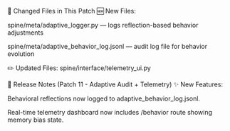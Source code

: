 


📝 Changed Files in This Patch
🆕 New Files:

spine/meta/adaptive_logger.py — logs reflection-based behavior adjustments

spine/meta/adaptive_behavior_log.jsonl — audit log file for behavior evolution

✏️ Updated Files:
spine/interface/telemetry_ui.py

🧾 Release Notes (Patch 11 - Adaptive Audit + Telemetry)
✨ New Features:

Behavioral reflections now logged to adaptive_behavior_log.jsonl.

Real-time telemetry dashboard now includes /behavior route showing memory bias state.